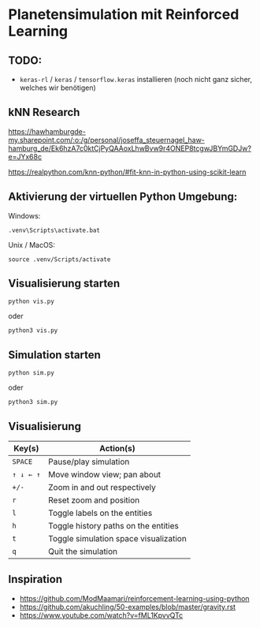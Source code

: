 # Planetensimulation mit Reinforced Learning

## TODO:
- `keras-rl` / `keras` / `tensorflow.keras` installieren (noch nicht ganz sicher, welches wir benötigen)

## kNN Research
https://hawhamburgde-my.sharepoint.com/:o:/g/personal/joseffa_steuernagel_haw-hamburg_de/Ek6hzA7c0ktCjPyQAAoxLhwBvw9r4ONEP8tcgwJBYmGDJw?e=JYx68c

https://realpython.com/knn-python/#fit-knn-in-python-using-scikit-learn

## Aktivierung der virtuellen Python Umgebung:
Windows:
```
.venv\Scripts\activate.bat
```
Unix / MacOS:
```
source .venv/Scripts/activate
```

## Visualisierung starten
```
python vis.py
```

oder

```
python3 vis.py
```

## Simulation starten
```
python sim.py
```

oder

```
python3 sim.py
```


## Visualisierung
| Key(s)    | Action(s)                                          |
|-----------|----------------------------------------------------|
| `SPACE`   | Pause/play simulation                              |
| `↑ ↓ ← ↑` | Move window view; pan about                        |
| `+/-`     | Zoom in and out respectively                       |
| `r`       | Reset zoom and position                            |
| `l`       | Toggle labels on the entities                      |
| `h`       | Toggle history paths on the entities               |
| `t`       | Toggle simulation space visualization              |
| `q`       | Quit the simulation                                |

## Inspiration
- https://github.com/ModMaamari/reinforcement-learning-using-python
- https://github.com/akuchling/50-examples/blob/master/gravity.rst
- https://www.youtube.com/watch?v=fML1KpvvQTc
